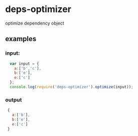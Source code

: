 # deps-optimizer

optimize dependency object

## examples

### input:

``` javascript
  var input = {
    a:['b','c'],
    b:['e'],
    e:['c']
  };
  console.log(require('deps-optimizer').optimize(input));
```

### output

 ``` javascript
  {
    a:['b'],
    b:['e'],
    e:['c']
  }
```